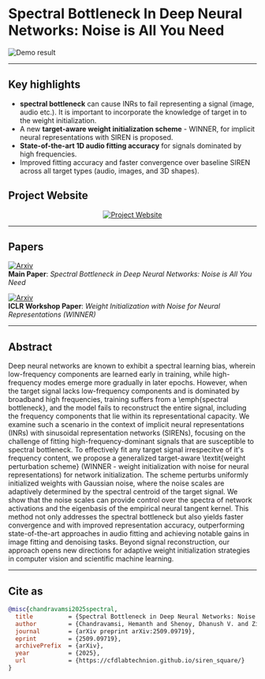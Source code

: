 # Spectral Bottleneck In Deep Neural Networks: Noise is All You Need
![Demo result](https://cfdlabtechnion.github.io/siren_square/multimedia_files/image_cats.png)

---
## Key highlights

- <b>spectral bottleneck</b> can cause INRs to fail representing a signal (image, audio etc.). It is important to incorporate the knowledge of target in to the weight initialization. 
-  A new <b>target-aware weight initialization scheme</b> - WINNER, for implicit neural representations with SIREN is proposed.
-  <b>State-of-the-art 1D audio fitting accuracy</b> for signals dominated by high frequencies.
-  Improved fitting accuracy and faster convergence over baseline SIREN across all target types (audio, images, and 3D shapes).

## Project Website  

<p align="center">
  <a href="https://cfdlabtechnion.github.io/siren_square">
    <img src="https://img.shields.io/badge/Visit-Project%20Website-blue?style=for-the-badge&logo=github" alt="Project Website"/>
  </a>
</p>


---
## Papers

[![Arxiv](https://img.shields.io/badge/arXiv-2509.09719-b31b1b.svg)](https://arxiv.org/abs/2509.09719)  
**Main Paper**: *Spectral Bottleneck in Deep Neural Networks: Noise is All You Need*

[![Arxiv](https://img.shields.io/badge/arXiv-2509.12980-b31b1b.svg)](https://arxiv.org/abs/2509.12980)  
**ICLR Workshop Paper**: *Weight Initialization with Noise for Neural Representations (WINNER)*


---
## Abstract

Deep neural networks are known to exhibit a spectral learning bias, wherein low-frequency components are learned early in training, while high-frequency modes emerge more gradually in later epochs. However, when the target signal lacks low-frequency components and is dominated by broadband high frequencies, training suffers from a \emph{spectral bottleneck}, and the model fails to reconstruct the entire signal, including the frequency components that lie within its representational capacity. We examine such a scenario in the context of implicit neural representations (INRs) with sinusoidal representation networks (SIRENs), focusing on the challenge of fitting high-frequency-dominant signals that are susceptible to spectral bottleneck. To effectively fit any target signal irrespecitve of it's frequency content, we propose a generalized target-aware \textit{weight perturbation scheme} (WINNER - weight initialization with noise for neural representations) for network initialization. The scheme perturbs uniformly initialized weights with Gaussian noise, where the noise scales are adaptively determined by the spectral centroid of the target signal. We show that the noise scales can provide control over the spectra of network activations and the eigenbasis of the empirical neural tangent kernel. This method not only addresses the spectral bottleneck but also yields faster convergence and with improved representation accuracy, outperforming state-of-the-art approaches in audio fitting and achieving notable gains in image fitting and denoising tasks. Beyond signal reconstruction, our approach opens new directions for adaptive weight initialization strategies in computer vision and scientific machine learning.

---

## Cite as
```bibtex
@misc{chandravamsi2025spectral,
  title          = {Spectral Bottleneck in Deep Neural Networks: Noise is All You Need},
  author         = {Chandravamsi, Hemanth and Shenoy, Dhanush V. and Zinn, Itay and Pisnoy, Shimon and Frankel, Steven H.},
  journal        = {arXiv preprint arXiv:2509.09719},
  eprint         = {2509.09719},
  archivePrefix  = {arXiv},
  year           = {2025},
  url            = {https://cfdlabtechnion.github.io/siren_square/}
}